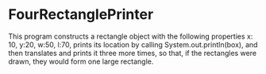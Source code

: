 # FourRectanglePrinter
This program constructs a rectangle object with the following properties x: 10, y:20, w:50, l:70, prints its location by calling System.out.println(box), and then translates and prints it three more times, so that, if the rectangles were drawn, they would form one large rectangle. 
